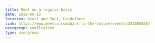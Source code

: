 ```yaml
---
title: Meet on a regular basis
date: 2018-06-15
location: Heart and Soul, Heidelberg
link: https://www.meetup.com/back-to-the-future/events/251586835/
usergroup: smalltalkrn
type: usergroup
---
```

